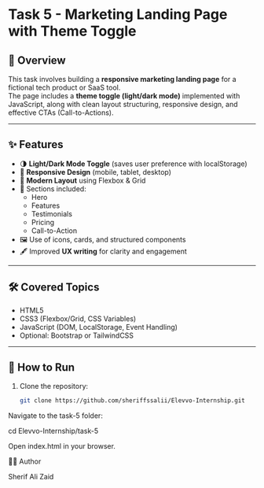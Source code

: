 # Task 5 - Marketing Landing Page with Theme Toggle

## 📌 Overview
This task involves building a **responsive marketing landing page** for a fictional tech product or SaaS tool.  
The page includes a **theme toggle (light/dark mode)** implemented with JavaScript, along with clean layout structuring, responsive design, and effective CTAs (Call-to-Actions).

---

## ✨ Features
- 🌗 **Light/Dark Mode Toggle** (saves user preference with localStorage)  
- 📱 **Responsive Design** (mobile, tablet, desktop)  
- 🎨 **Modern Layout** using Flexbox & Grid  
- 🧩 Sections included:
  - Hero  
  - Features  
  - Testimonials  
  - Pricing  
  - Call-to-Action  
- 🖼️ Use of icons, cards, and structured components  
- 🖋️ Improved **UX writing** for clarity and engagement  

---

## 🛠️ Covered Topics
- HTML5  
- CSS3 (Flexbox/Grid, CSS Variables)  
- JavaScript (DOM, LocalStorage, Event Handling)  
- Optional: Bootstrap or TailwindCSS  

---

## 🚀 How to Run
1. Clone the repository:
   ```bash
   git clone https://github.com/sheriffssalii/Elevvo-Internship.git
   
Navigate to the task-5 folder:

cd Elevvo-Internship/task-5

Open index.html in your browser.

👨‍💻 Author

Sherif Ali Zaid
